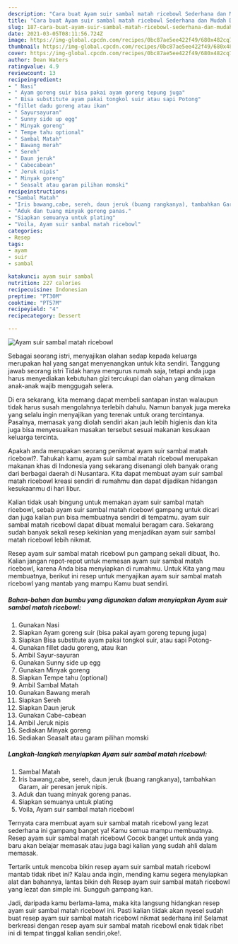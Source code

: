 ```yaml
---
description: "Cara buat Ayam suir sambal matah ricebowl Sederhana dan Mudah Dibuat"
title: "Cara buat Ayam suir sambal matah ricebowl Sederhana dan Mudah Dibuat"
slug: 187-cara-buat-ayam-suir-sambal-matah-ricebowl-sederhana-dan-mudah-dibuat
date: 2021-03-05T08:11:56.724Z
image: https://img-global.cpcdn.com/recipes/0bc87ae5ee422f49/680x482cq70/ayam-suir-sambal-matah-ricebowl-foto-resep-utama.jpg
thumbnail: https://img-global.cpcdn.com/recipes/0bc87ae5ee422f49/680x482cq70/ayam-suir-sambal-matah-ricebowl-foto-resep-utama.jpg
cover: https://img-global.cpcdn.com/recipes/0bc87ae5ee422f49/680x482cq70/ayam-suir-sambal-matah-ricebowl-foto-resep-utama.jpg
author: Dean Waters
ratingvalue: 4.9
reviewcount: 13
recipeingredient:
- " Nasi"
- " Ayam goreng suir bisa pakai ayam goreng tepung juga"
- " Bisa substitute ayam pakai tongkol suir atau sapi Potong"
- "fillet dadu goreng atau ikan"
- " Sayursayuran"
- " Sunny side up egg"
- " Minyak goreng"
- " Tempe tahu optional"
- " Sambal Matah"
- " Bawang merah"
- " Sereh"
- " Daun jeruk"
- " Cabecabean"
- " Jeruk nipis"
- " Minyak goreng"
- " Seasalt atau garam pilihan momski"
recipeinstructions:
- "Sambal Matah"
- "Iris bawang,cabe, sereh, daun jeruk (buang rangkanya), tambahkan Garam, air peresan jeruk nipis."
- "Aduk dan tuang minyak goreng panas."
- "Siapkan semuanya untuk plating"
- "Voila, Ayam suir sambal matah ricebowl"
categories:
- Resep
tags:
- ayam
- suir
- sambal

katakunci: ayam suir sambal 
nutrition: 227 calories
recipecuisine: Indonesian
preptime: "PT30M"
cooktime: "PT57M"
recipeyield: "4"
recipecategory: Dessert

---
```



![Ayam suir sambal matah ricebowl](https://img-global.cpcdn.com/recipes/0bc87ae5ee422f49/680x482cq70/ayam-suir-sambal-matah-ricebowl-foto-resep-utama.jpg)

Sebagai seorang istri, menyajikan olahan sedap kepada keluarga merupakan hal yang sangat menyenangkan untuk kita sendiri. Tanggung jawab seorang istri Tidak hanya mengurus rumah saja, tetapi anda juga harus menyediakan kebutuhan gizi tercukupi dan olahan yang dimakan anak-anak wajib menggugah selera.

Di era  sekarang, kita memang dapat membeli santapan instan walaupun tidak harus susah mengolahnya terlebih dahulu. Namun banyak juga mereka yang selalu ingin menyajikan yang terenak untuk orang tercintanya. Pasalnya, memasak yang diolah sendiri akan jauh lebih higienis dan kita juga bisa menyesuaikan masakan tersebut sesuai makanan kesukaan keluarga tercinta. 



Apakah anda merupakan seorang penikmat ayam suir sambal matah ricebowl?. Tahukah kamu, ayam suir sambal matah ricebowl merupakan makanan khas di Indonesia yang sekarang disenangi oleh banyak orang dari berbagai daerah di Nusantara. Kita dapat membuat ayam suir sambal matah ricebowl kreasi sendiri di rumahmu dan dapat dijadikan hidangan kesukaanmu di hari libur.

Kalian tidak usah bingung untuk memakan ayam suir sambal matah ricebowl, sebab ayam suir sambal matah ricebowl gampang untuk dicari dan juga kalian pun bisa membuatnya sendiri di tempatmu. ayam suir sambal matah ricebowl dapat dibuat memalui beragam cara. Sekarang sudah banyak sekali resep kekinian yang menjadikan ayam suir sambal matah ricebowl lebih nikmat.

Resep ayam suir sambal matah ricebowl pun gampang sekali dibuat, lho. Kalian jangan repot-repot untuk memesan ayam suir sambal matah ricebowl, karena Anda bisa menyiapkan di rumahmu. Untuk Kita yang mau membuatnya, berikut ini resep untuk menyajikan ayam suir sambal matah ricebowl yang mantab yang mampu Kamu buat sendiri.

<!--inarticleads1-->

##### Bahan-bahan dan bumbu yang digunakan dalam menyiapkan Ayam suir sambal matah ricebowl:

1. Gunakan  Nasi
1. Siapkan  Ayam goreng suir (bisa pakai ayam goreng tepung juga)
1. Siapkan  Bisa substitute ayam pakai tongkol suir, atau sapi Potong-
1. Gunakan fillet dadu goreng, atau ikan
1. Ambil  Sayur-sayuran
1. Gunakan  Sunny side up egg
1. Gunakan  Minyak goreng
1. Siapkan  Tempe tahu (optional)
1. Ambil  Sambal Matah
1. Gunakan  Bawang merah
1. Siapkan  Sereh
1. Siapkan  Daun jeruk
1. Gunakan  Cabe-cabean
1. Ambil  Jeruk nipis
1. Sediakan  Minyak goreng
1. Sediakan  Seasalt atau garam pilihan momski




<!--inarticleads2-->

##### Langkah-langkah menyiapkan Ayam suir sambal matah ricebowl:

1. Sambal Matah
1. Iris bawang,cabe, sereh, daun jeruk (buang rangkanya), tambahkan Garam, air peresan jeruk nipis.
1. Aduk dan tuang minyak goreng panas.
1. Siapkan semuanya untuk plating
1. Voila, Ayam suir sambal matah ricebowl




Ternyata cara membuat ayam suir sambal matah ricebowl yang lezat sederhana ini gampang banget ya! Kamu semua mampu membuatnya. Resep ayam suir sambal matah ricebowl Cocok banget untuk anda yang baru akan belajar memasak atau juga bagi kalian yang sudah ahli dalam memasak.

Tertarik untuk mencoba bikin resep ayam suir sambal matah ricebowl mantab tidak ribet ini? Kalau anda ingin, mending kamu segera menyiapkan alat dan bahannya, lantas bikin deh Resep ayam suir sambal matah ricebowl yang lezat dan simple ini. Sungguh gampang kan. 

Jadi, daripada kamu berlama-lama, maka kita langsung hidangkan resep ayam suir sambal matah ricebowl ini. Pasti kalian tiidak akan nyesel sudah buat resep ayam suir sambal matah ricebowl nikmat sederhana ini! Selamat berkreasi dengan resep ayam suir sambal matah ricebowl enak tidak ribet ini di tempat tinggal kalian sendiri,oke!.

